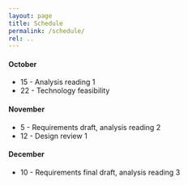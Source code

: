 ```yaml
---
layout: page
title: Schedule
permalink: /schedule/
rel: ..
---
```

<h4>October</h4>
<ul>
	<li>15 - Analysis reading 1</li>
	<li>22 - Technology feasibility</li>
</ul>

<h4>November</h4>
<ul>
	<li>5 - Requirements draft, analysis reading 2</li>
	<li>12 - Design review 1</li>
</ul>

<h4>December</h4>
<ul>
	<li>10 - Requirements final draft, analysis reading 3</li>
</ul>
